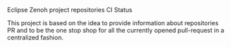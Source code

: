 Eclipse Zenoh project repositories CI Status

This project is based on the idea to provide information about repositories PR and to be the one stop shop for all the currently opened pull-request in a centralized fashion.

